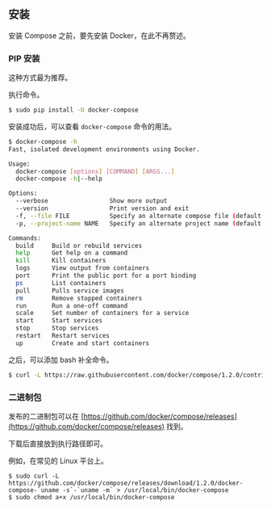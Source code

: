 ## 安装

安装 Compose 之前，要先安装 Docker，在此不再赘述。

### PIP 安装
这种方式最为推荐。

执行命令。
```sh
$ sudo pip install -U docker-compose
```

安装成功后，可以查看 `docker-compose` 命令的用法。
```sh
$ docker-compose -h
Fast, isolated development environments using Docker.

Usage:
  docker-compose [options] [COMMAND] [ARGS...]
  docker-compose -h|--help

Options:
  --verbose                 Show more output
  --version                 Print version and exit
  -f, --file FILE           Specify an alternate compose file (default: docker-compose.yml)
  -p, --project-name NAME   Specify an alternate project name (default: directory name)

Commands:
  build     Build or rebuild services
  help      Get help on a command
  kill      Kill containers
  logs      View output from containers
  port      Print the public port for a port binding
  ps        List containers
  pull      Pulls service images
  rm        Remove stopped containers
  run       Run a one-off command
  scale     Set number of containers for a service
  start     Start services
  stop      Stop services
  restart   Restart services
  up        Create and start containers
```

之后，可以添加 bash 补全命令。
```sh
$ curl -L https://raw.githubusercontent.com/docker/compose/1.2.0/contrib/completion/bash/docker-compose > /etc/bash_completion.d/docker-compose

```

### 二进制包
发布的二进制包可以在 [https://github.com/docker/compose/releases](https://github.com/docker/compose/releases) 找到。

下载后直接放到执行路径即可。

例如，在常见的 Linux 平台上。

```
$ sudo curl -L https://github.com/docker/compose/releases/download/1.2.0/docker-compose-`uname -s`-`uname -m` > /usr/local/bin/docker-compose
$ sudo chmod a+x /usr/local/bin/docker-compose
```


